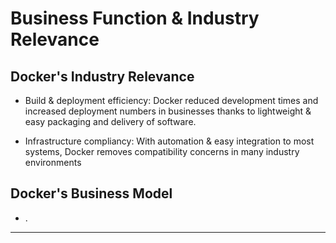 # Business Function & Industry Relevance

## Docker's Industry Relevance

- Build & deployment efficiency:
Docker reduced development times and increased deployment numbers in
businesses thanks to lightweight & easy packaging and delivery of software.

- Infrastructure compliancy: With automation & easy integration
to most systems, Docker removes compatibility concerns
in many industry environments

## Docker's Business Model

- .

---
